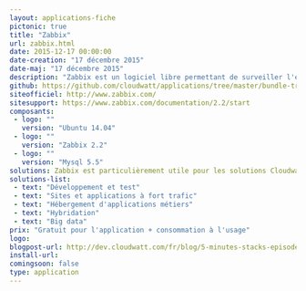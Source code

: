 ```yaml
---
layout: applications-fiche
pictonic: true
title: "Zabbix"
url: zabbix.html
date: 2015-12-17 00:00:00
date-creation: "17 décembre 2015"
date-maj: "17 décembre 2015"
description: "Zabbix est un logiciel libre permettant de surveiller l'état de divers services réseau, serveurs et autres matériels réseau; et produisant des graphiques dynamiques de consommation des ressources. Son interface web fournit une vision temps réel sur les métriques collectées."
github: https://github.com/cloudwatt/applications/tree/master/bundle-trusty-zabbix
siteofficiel: http://www.zabbix.com/
sitesupport: https://www.zabbix.com/documentation/2.2/start
composants:
 - logo: ""
   version: "Ubuntu 14.04"
 - logo: ""
   version: "Zabbix 2.2"
 - logo: ""
   version: "Mysql 5.5"
solutions: Zabbix est particulièrement utile pour les solutions Cloudwatt suivantes :"
solutions-list: 
 - text: "Développement et test"
 - text: "Sites et applications à fort trafic"
 - text: "Hébergement d'applications métiers"
 - text: "Hybridation"
 - text: "Big data"
prix: "Gratuit pour l'application + consommation à l'usage"
logo: 
blogpost-url: http://dev.cloudwatt.com/fr/blog/5-minutes-stacks-episode-dixneuf-zabbix.html
install-url:
comingsoon: false
type: application
---
```


